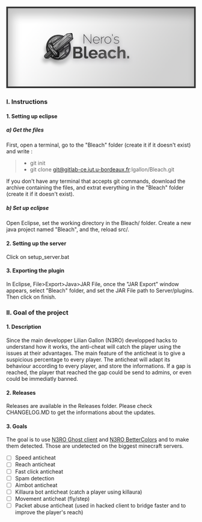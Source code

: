 ![banner](images/bleach-banner.png)

### I. Instructions

#### 1. Setting up eclipse

##### a) Get the files
First, open a terminal, go to the "Bleach" folder (create it if it doesn't exist) and write :
> - git init
> - git clone git@gitlab-ce.iut.u-bordeaux.fr:lgallon/Bleach.git

If you don't have any terminal that accepts git commands, download the archive containing the files, and extrat everything in the "Bleach"  folder (create it if it doesn't exist).

##### b) Set up eclipse

Open Eclipse, set the working directory in the Bleach/ folder. Create a new java project named "Bleach", and the, reload src/.

#### 2. Setting up the server

Click on setup_server.bat

#### 3. Exporting the plugin

In Eclipse, File>Export>Java>JAR File, once the "JAR Export" window appears, select "Bleach" folder, and set the JAR File path to Server/plugins. Then click on finish.

### II. Goal of the project

#### 1. Description

Since the main developper Lilian Gallon (N3RO) developped hacks to understand how it works, the anti-cheat will catch the player using the issues at their advantages.
The main feature of the anticheat is to give a suspicious percentage to every player. The anticheat will adapt its behaviour according to every player, and store the informations.
If a gap is reached, the player that reached the gap could be send to admins, or even could be immediatly banned.

#### 2. Releases

Releases are available in the Releases folder. Please check CHANGELOG.MD to get the informations about the updates.

#### 3. Goals

The goal is to use [N3RO Ghost client](https://gitlab-ce.iut.u-bordeaux.fr/lgallon/GhostClient) and [N3RO BetterColors](https://gitlab-ce.iut.u-bordeaux.fr/lgallon/Bettershadows) and to make them detected. Those are undetected on the biggest minecraft servers.
- [ ] Speed anticheat
- [ ] Reach anticheat
- [ ] Fast click anticheat
- [ ] Spam detection
- [ ] Aimbot anticheat
- [ ] Killaura bot anticheat (catch a player using killaura)
- [ ] Movement anticheat (fly/step)
- [ ] Packet abuse anticheat (used in hacked client to bridge faster and to improve the player's reach)
